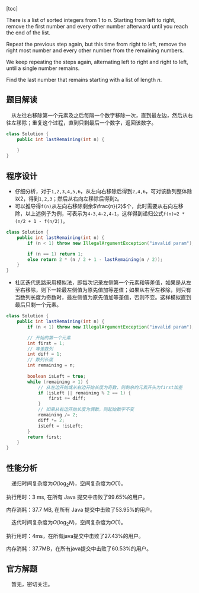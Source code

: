 [toc]

There is a list of sorted integers from $1$ to $n$. Starting from left to right, remove the first number and every other number afterward until you reach the end of the list.

Repeat the previous step again, but this time from right to left, remove the right most number and every other number from the remaining numbers.

We keep repeating the steps again, alternating left to right and right to left, until a single number remains.

Find the last number that remains starting with a list of length $n$.



## 题目解读

&emsp;从左往右移除第一个元素及之后每隔一个数字移除一次，直到最左边，然后从右往左移除；重复这个过程，直到只剩最后一个数字，返回该数字。

```java
class Solution {
    public int lastRemaining(int n) {
        
    }
}
```

## 程序设计

* 仔细分析，对于`1,2,3,4,5,6`，从左向右移除后得到`2,4,6`，可对该数列整体除以$2$，得到`1,2,3`；然后从右向左移除后得到`2`。
* 可以推导得`f(n)`从左向右移除剩余$\frac{n}{2}$个，此时需要从右向左移除，以上述例子为例，可表示为`4-3,4-2,4-1`，这样得到递归公式`f(n)=2 * (n/2 + 1 - f(n/2))`。

```java
class Solution {
    public int lastRemaining(int n) {
        if (n < 1) throw new IllegalArgumentException("invalid param");

        if (n == 1) return 1;
        else return 2 * (n / 2 + 1 - lastRemaining(n / 2));
    }
}
```

* 社区迭代思路采用模拟法，即每次记录左侧第一个元素和等差值，如果是从左至右移除，则下一轮最左侧值为原先值加等差值；如果从右至左移除，则只有当数列长度为奇数时，最左侧值为原先值加等差值，否则不变。这样模拟直到最后只剩一个元素。

```java
class Solution {
    public int lastRemaining(int n) {
        if (n < 1) throw new IllegalArgumentException("invalid param");

        // 开始的第一个元素
        int first = 1;
        // 等差数列
        int diff = 1;
        // 数列长度
        int remaining = n;
        
        boolean isLeft = true;
        while (remaining > 1) {
            // 从左边开始或从右边开始长度为奇数，则剩余的元素开头为first加差
            if (isLeft || remaining % 2 == 1) {
                first += diff;
            }
            // 如果从右边开始长度为偶数，则起始数字不变
            remaining /= 2;
            diff *= 2;
            isLeft = !isLeft;
        }
        return first;
    }
}
```

## 性能分析

&emsp;递归时间复杂度为$O(\log_2N)$，空间复杂度为$O(1)$。

执行用时：3 ms, 在所有 Java 提交中击败了99.65%的用户。

内存消耗：37.7 MB, 在所有 Java 提交中击败了53.95%的用户。

&emsp;迭代时间复杂度为$O(\log_2N)$，空间复杂度为$O(1)$。

执行用时：4ms，在所有java提交中击败了27.43%的用户。

内存消耗：37.7MB，在所有java提交中击败了60.53%的用户。

## 官方解题

&emsp;暂无，密切关注。